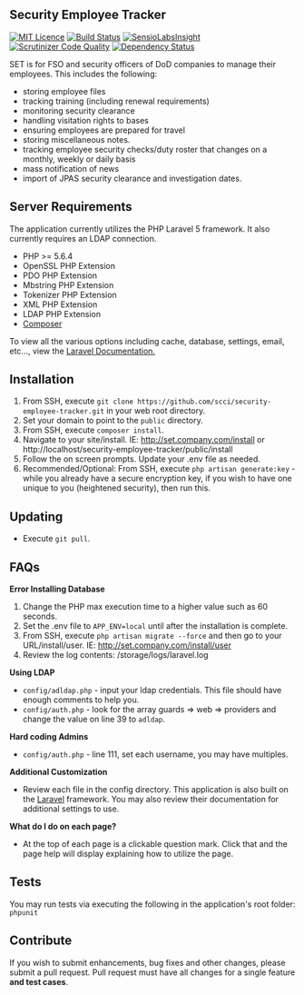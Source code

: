 ## Security Employee Tracker

[![MIT Licence](https://badges.frapsoft.com/os/mit/mit.svg?v=103)](https://opensource.org/licenses/mit-license.php)   [![Build Status](https://travis-ci.org/scci/security-employee-tracker.svg?branch=master)](https://travis-ci.org/scci/security-employee-tracker) [![SensioLabsInsight](https://insight.sensiolabs.com/projects/7a8de56d-c4d4-492f-8ea3-d7f8a2441bad/mini.png)](https://insight.sensiolabs.com/projects/7a8de56d-c4d4-492f-8ea3-d7f8a2441bad) [![Scrutinizer Code Quality](https://scrutinizer-ci.com/g/scci/security-employee-tracker/badges/quality-score.png?b=master)](https://scrutinizer-ci.com/g/scci/security-employee-tracker/?branch=master) [![Dependency Status](https://www.versioneye.com/user/projects/58123c993130eb0043c41242/badge.svg?style=flat-square)](https://www.versioneye.com/user/projects/58123c993130eb0043c41242)

SET is for FSO and security officers of DoD companies to manage their employees. This includes the following:
- storing employee files
- tracking training (including renewal requirements)
- monitoring security clearance
- handling visitation rights to bases
- ensuring employees are prepared for travel
- storing miscellaneous notes.
- tracking employee security checks/duty roster that changes on a monthly, weekly or daily basis
- mass notification of news
- import of JPAS security clearance and investigation dates.

## Server Requirements

The application currently utilizes the PHP Laravel 5 framework. It also currently requires an LDAP connection.

- PHP >= 5.6.4
- OpenSSL PHP Extension
- PDO PHP Extension
- Mbstring PHP Extension
- Tokenizer PHP Extension
- XML PHP Extension
- LDAP PHP Extension
- [Composer](https://getcomposer.org/)

To view all the various options including cache, database, settings, email, etc..., view the [Laravel Documentation.](https://laravel.com/docs/master)

## Installation

1. From SSH, execute `git clone https://github.com/scci/security-employee-tracker.git` in your web root directory.
2. Set your domain to point to the `public` directory.
3. From SSH, execute `composer install`.
4. Navigate to your site/install. IE: http://set.company.com/install or http://localhost/security-employee-tracker/public/install
5. Follow the on screen prompts. Update your .env file as needed.
6. Recommended/Optional: From SSH, execute `php artisan generate:key` - while you already have a secure encryption key, if you wish to have one unique to you (heightened security), then run this.

## Updating

* Execute `git pull`. 

## FAQs

**Error Installing Database**

1. Change the PHP max execution time to a higher value such as 60 seconds.
2. Set the .env file to `APP_ENV=local` until after the installation is complete.
3. From SSH, execute `php artisan migrate --force` and then go to your URL/install/user. IE: http://set.company.com/install/user
4. Review the log contents: /storage/logs/laravel.log

**Using LDAP**

* `config/adldap.php` - input your ldap credentials. This file should have enough comments to help you.
* `config/auth.php` - look for the array guards => web => providers and change the value on line 39 to `adldap`.

**Hard coding Admins**

* `config/auth.php` - line 111, set each username, you may have multiples. 

**Additional Customization**

* Review each file in the config directory. This application is also built on the [Laravel](https://laravel.com/docs/master/) framework. You may also review their documentation for additional settings to use.

**What do I do on each page?**

* At the top of each page is a clickable question mark. Click that and the page help will display explaining how to utilize the page.

## Tests

You may run tests via executing the following in the application's root folder: `phpunit`

## Contribute

If you wish to submit enhancements, bug fixes and other changes, please submit a pull request. Pull request must have all changes for a single feature **and test cases**.